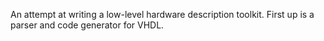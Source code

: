 An attempt at writing a low-level hardware description toolkit. First up is a
parser and code generator for VHDL.